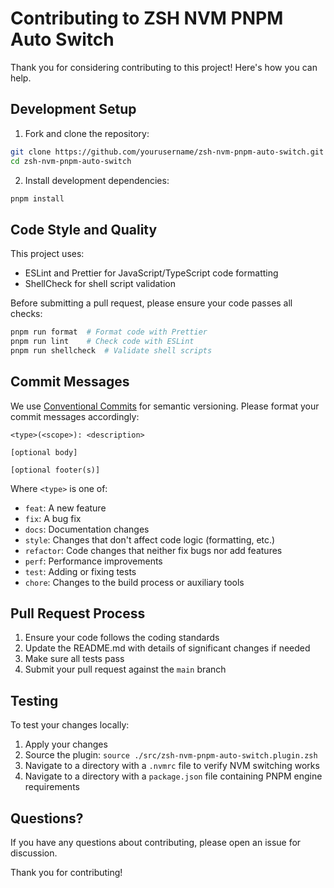 # Contributing to ZSH NVM PNPM Auto Switch

Thank you for considering contributing to this project! Here's how you can help.

## Development Setup

1. Fork and clone the repository:

```bash
git clone https://github.com/yourusername/zsh-nvm-pnpm-auto-switch.git
cd zsh-nvm-pnpm-auto-switch
```

2. Install development dependencies:

```bash
pnpm install
```

## Code Style and Quality

This project uses:

- ESLint and Prettier for JavaScript/TypeScript code formatting
- ShellCheck for shell script validation

Before submitting a pull request, please ensure your code passes all checks:

```bash
pnpm run format  # Format code with Prettier
pnpm run lint    # Check code with ESLint
pnpm run shellcheck  # Validate shell scripts
```

## Commit Messages

We use [Conventional Commits](https://www.conventionalcommits.org/) for semantic versioning. Please format your commit messages accordingly:

```
<type>(<scope>): <description>

[optional body]

[optional footer(s)]
```

Where `<type>` is one of:

- `feat`: A new feature
- `fix`: A bug fix
- `docs`: Documentation changes
- `style`: Changes that don't affect code logic (formatting, etc.)
- `refactor`: Code changes that neither fix bugs nor add features
- `perf`: Performance improvements
- `test`: Adding or fixing tests
- `chore`: Changes to the build process or auxiliary tools

## Pull Request Process

1. Ensure your code follows the coding standards
2. Update the README.md with details of significant changes if needed
3. Make sure all tests pass
4. Submit your pull request against the `main` branch

## Testing

To test your changes locally:

1. Apply your changes
2. Source the plugin: `source ./src/zsh-nvm-pnpm-auto-switch.plugin.zsh`
3. Navigate to a directory with a `.nvmrc` file to verify NVM switching works
4. Navigate to a directory with a `package.json` file containing PNPM engine requirements

## Questions?

If you have any questions about contributing, please open an issue for discussion.

Thank you for contributing!
